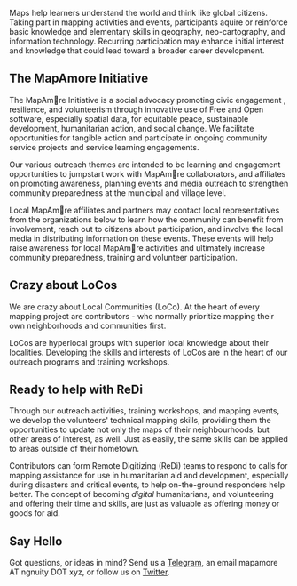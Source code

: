 
Maps help learners understand the world and think like global citizens. Taking part in mapping activities and events, participants aquire or reinforce basic knowledge and elementary skills in geography, neo-cartography, and information technology. Recurring participation may enhance initial interest and knowledge that could lead toward a broader career development.

## The MapAmore Initiative
The MapAm💜re Initiative is a social advocacy promoting civic engagement , resilience, and volunteerism through  innovative use of Free and Open software, especially spatial data,  for equitable peace,  sustainable development, humanitarian action, and social change. We facilitate opportunities for tangible action and participate in ongoing community service projects and service learning engagements.

Our various outreach themes are intended to be learning and engagement opportunities to jumpstart work with MapAm💜re collaborators,  and affiliates on promoting awareness, planning events and media outreach to strengthen community preparedness at the municipal and village level.

Local MapAm💜re affiliates and partners may contact local representatives from the organizations below to learn how the community can benefit from involvement, reach out to citizens about participation, and involve the local media in distributing information on these events. These events will help raise awareness for local MapAm💜re activities and ultimately increase community preparedness, training and volunteer participation.

## Crazy about LoCos
We are crazy about Local Communities (LoCo). At the heart of every mapping project are contributors - who normally prioritize mapping their own neighborhoods and communities first.

LoCos are hyperlocal groups with superior local knowledge about their localities. Developing the skills and interests of LoCos are in the heart of our outreach programs and training workshops.

## Ready to help with ReDi
Through our outreach activities, training workshops, and mapping events, we develop the volunteers' technical mapping skills, providing them the opportunities to update not only the maps of their neighbourhoods, but other areas of interest, as well. Just as easily, the same skills can be applied to areas outside of their hometown.

Contributors can form Remote Digitizing (ReDi) teams to respond to calls for mapping assistance for use in humanitarian aid and development, especially during  disasters and critical events, to help on-the-ground responders help better. The concept of becoming _digital_ humanitarians, and volunteering and offering their time and skills, are just as valuable as offering money or goods for aid.

## Say Hello
Got questions, or ideas in mind? Send us a [Telegram](https://t.me/mapamore), an email mapamore AT ngnuity DOT xyz, or follow us on [Twitter](https://twitter.com/MapAmorePH).
